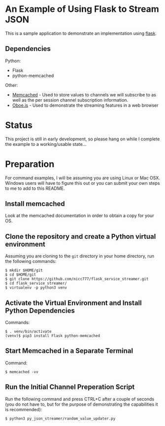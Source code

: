 # An Example of Using Flask to Stream JSON

This is a sample application to demonstrate an implementation using [flask](http://flask.pocoo.org).

## Dependencies

Python:

* Flask
* python-memcached

Other:

* [Memcached](https://memcached.org) - Used to store values to channels we will subscribe to as well as the per session channel subscription information.
* [Oboe.js](http://oboejs.com) - Used to demonstrate the streaming features in a web browser

# Status

This project is still in early development, so please hang on while I complete the example to a working/usable state...

# Preparation

For command examples, I will be assuming you are using Linux or Mac OSX. Windows users will have to figure this out or you can submit your own steps to me to add to this README.

## Install memcached

Look at the memcached documentation in order to obtain a copy for your OS.

## Clone the repository and create a Python virtual environment

Assuming you are cloning to the `git` directory in your home directory, run the following commands:

	$ mkdir $HOME/git
	$ cd $HOME/git
	$ git clone https://github.com/nicc777/flask_service_streamer.git
	$ cd flask_service_streamer/
	$ virtualenv -p python3 venv

## Activate the Virtual Environment and Install Python Dependencies

Commands:

	$ . venv/bin/activate
	(venv)$ pip3 install Flask python-memcached

## Start Memcached in a Separate Terminal

Command:

	$ memcached -vv

## Run the Initial Channel Preperation Script

Run the following command and press CTRL+C after a couple of seconds (you do not have to, but for the purpose of demonstrating the capabilities it is recommended):

	$ python3 py_json_streamer/random_value_updater.py

